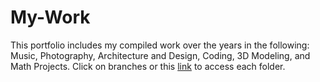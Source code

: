 # My-Work
This portfolio includes my compiled work over the years in the following: Music, Photography, Architecture and Design, Coding, 3D Modeling, and Math Projects. Click on branches or this [link](https://github.com/lshani/My-Work/branches) to access each folder.
